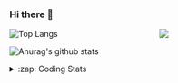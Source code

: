 ### Hi there 👋

<!--
**tao8687/tao8687** is a ✨ _special_ ✨ repository because its `README.md` (this file) appears on your GitHub profile.

Here are some ideas to get you started:

- 🔭 I’m currently working on ...
- 🌱 I’m currently learning ...
- 👯 I’m looking to collaborate on ...
- 🤔 I’m looking for help with ...
- 💬 Ask me about ...
- 📫 How to reach me: ...
- 😄 Pronouns: ...
- ⚡ Fun fact: ...
-->

<img align='right' src="https://media.giphy.com/media/M9gbBd9nbDrOTu1Mqx/giphy.gif" width="240">

  
![Top Langs](https://github-readme-stats.vercel.app/api/top-langs/?username=tao8687&layout=compact&title_color=23238E&text_color=A67D3D)

![Anurag's github stats](https://github-readme-stats.vercel.app/api?username=tao8687&show_icons=true&&text_color=A67D3D&title_color=23238E&show_icons=false&count_private=true&hide=stars)

<details>
  <summary>:zap: Coding Stats</summary>
  <br>
    
<!--START_SECTION:waka-->
![Code Time](http://img.shields.io/badge/Code%20Time-727%20hrs%2018%20mins-blue)

![Profile Views](http://img.shields.io/badge/Profile%20Views-2-blue)

**🐱 My GitHub Data** 

> 🏆 286 Contributions in the Year 2022
 > 
> 📦 1.4 MB Used in GitHub's Storage 
 > 
> 🚫 Not Opted to Hire
 > 
> 📜 48 Public Repositories 
 > 
> 🔑 21 Private Repositories  
 > 
**I'm an Early 🐤** 

```text
🌞 Morning    117 commits    ██████████████████░░░░░░░   72.67% 
🌆 Daytime    21 commits     ███░░░░░░░░░░░░░░░░░░░░░░   13.04% 
🌃 Evening    23 commits     ███░░░░░░░░░░░░░░░░░░░░░░   14.29% 
🌙 Night      0 commits      ░░░░░░░░░░░░░░░░░░░░░░░░░   0.0%

```
📅 **I'm Most Productive on Monday** 

```text
Monday       34 commits     █████░░░░░░░░░░░░░░░░░░░░   21.12% 
Tuesday      25 commits     ████░░░░░░░░░░░░░░░░░░░░░   15.53% 
Wednesday    25 commits     ████░░░░░░░░░░░░░░░░░░░░░   15.53% 
Thursday     19 commits     ███░░░░░░░░░░░░░░░░░░░░░░   11.8% 
Friday       25 commits     ████░░░░░░░░░░░░░░░░░░░░░   15.53% 
Saturday     16 commits     ██░░░░░░░░░░░░░░░░░░░░░░░   9.94% 
Sunday       17 commits     ██░░░░░░░░░░░░░░░░░░░░░░░   10.56%

```


📊 **This Week I Spent My Time On** 

```text
⌚︎ Time Zone: Asia/Shanghai

💬 Programming Languages: 
C                        21 hrs 26 mins      ████████░░░░░░░░░░░░░░░░░   34.74% 
C++                      17 hrs 59 mins      ███████░░░░░░░░░░░░░░░░░░   29.16% 
Python                   11 hrs 17 mins      ████░░░░░░░░░░░░░░░░░░░░░   18.3% 
Other                    3 hrs 45 mins       █░░░░░░░░░░░░░░░░░░░░░░░░   6.1% 
Markdown                 2 hrs 21 mins       █░░░░░░░░░░░░░░░░░░░░░░░░   3.82%

🔥 Editors: 
VS Code                  61 hrs 42 mins      █████████████████████████   100.0%

🐱‍💻 Projects: 
vc0768                   45 hrs 47 mins      ██████████████████░░░░░░░   74.2% 
VC0768_NPU_ToolKits_V1.0.15 hrs 36 mins      ██████░░░░░░░░░░░░░░░░░░░   25.3% 
float2fix                17 mins             ░░░░░░░░░░░░░░░░░░░░░░░░░   0.48% 
tools                    0 secs              ░░░░░░░░░░░░░░░░░░░░░░░░░   0.02%

💻 Operating System: 
Linux                    61 hrs 42 mins      █████████████████████████   100.0%

```

**I Mostly Code in Python** 

```text
Python                   9 repos             ████████░░░░░░░░░░░░░░░░░   33.33% 
C++                      5 repos             ████░░░░░░░░░░░░░░░░░░░░░   18.52% 
C                        5 repos             ████░░░░░░░░░░░░░░░░░░░░░   18.52% 
Shell                    2 repos             █░░░░░░░░░░░░░░░░░░░░░░░░   7.41% 
JavaScript               2 repos             █░░░░░░░░░░░░░░░░░░░░░░░░   7.41%

```


**Timeline**

![Chart not found](https://raw.githubusercontent.com/tao8687/tao8687/master/charts/bar_graph.png) 


 Last Updated on 15/10/2022 02:34:58 UTC
<!--END_SECTION:waka-->
</details>
